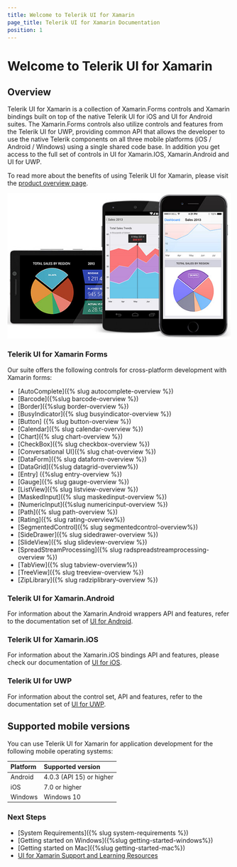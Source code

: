 ```yaml
---
title: Welcome to Telerik UI for Xamarin
page_title: Telerik UI for Xamarin Documentation
position: 1
---
```


# Welcome to Telerik UI for Xamarin

## Overview

Telerik UI for Xamarin is a collection of Xamarin.Forms controls and Xamarin bindings built on top of the native Telerik UI for iOS and UI for Android suites. The Xamarin.Forms controls also utilize controls and features from the Telerik UI for UWP, providing common API that allows the developer to use the native Telerik components on all three mobile platforms (iOS / Android / Windows) using a single shared code base. In addition you get access to the full set of controls in UI for Xamarin.IOS, Xamarin.Android and UI for UWP.
 
To read more about the benefits of using Telerik UI for Xamarin, please visit the [product overview page](http://www.telerik.com/xamarin-ui).

![Telerik UI for Xamarin](front-image.jpg)


### Telerik UI for Xamarin Forms

Our suite offers the following controls for cross-platform development with Xamarin forms:

- [AutoComplete]({% slug autocomplete-overview %})
- [Barcode]({%slug barcode-overview %})
- [Border]({%slug border-overview %})
- [BusyIndicator]({% slug busyindicator-overview %})
- [Button] ({% slug button-overview %})
- [Calendar]({% slug calendar-overview %})
- [Chart]({% slug chart-overview %})
- [CheckBox]({% slug checkbox-overview %})
- [Conversational UI]({% slug chat-overview %})
- [DataForm]({% slug dataform-overview %})
- [DataGrid]({%slug datagrid-overview%})
- [Entry] ({%slug entry-overview %})
- [Gauge]({% slug gauge-overview %})
- [ListView]({% slug listview-overview %})
- [MaskedInput]({% slug maskedinput-overview %})
- [NumericInput]({%slug numericinput-overview %})
- [Path]({% slug path-overview %})
- [Rating]({% slug rating-overview%})
- [SegmentedControl]({% slug segmentedcontrol-overview%})
- [SideDrawer]({% slug sidedrawer-overview %})
- [SlideView]({% slug slideview-overview %})
- [SpreadStreamProcessing]({% slug radspreadstreamprocessing-overview %})
- [TabView]({% slug tabview-overview%})
- [TreeView]({% slug treeview-overview %})
- [ZipLibrary]({% slug radziplibrary-overview %})


### Telerik UI for Xamarin.Android

For information about the Xamarin.Android wrappers API and features, refer to the documentation set of [UI for Android](https://docs.telerik.com/devtools/xamarin/nativecontrols/android/introduction).

### Telerik UI for Xamarin.iOS

For information about the Xamarin.iOS bindings API and features, please check our documentation of [UI for iOS](https://docs.telerik.com/devtools/xamarin/nativecontrols/ios/index).

### Telerik UI for UWP

For information about the control set, API and features, refer to the documentation set of [UI for UWP](https://docs.telerik.com/devtools/universal-windows-platform//).

## Supported mobile versions

You can use Telerik UI for Xamarin for application development for the following mobile operating systems:

|Platform 						|Supported version |
|:---								|:---			|
|Android		| 4.0.3 (API 15) or higher |
|iOS				|7.0 or higher|
|Windows							| Windows 10  |

### Next Steps

- [System Requirements]({% slug system-requirements %})
- [Getting started on Windows]({%slug getting-started-windows%})
- [Getting started on Mac]({%slug getting-started-mac%})
- [UI for Xamarin Support and Learning Resources](http://www.telerik.com/support/xamarin-ui)
